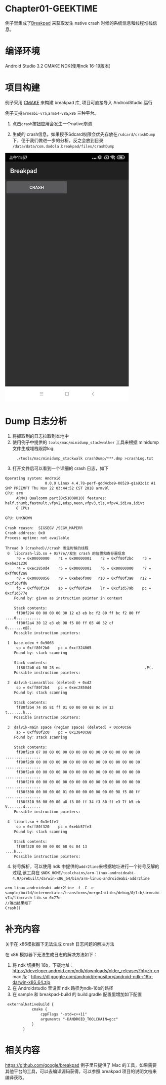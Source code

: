 Chapter01-GEEKTIME
======
例子里集成了[Breakpad](https://github.com/google/breakpad) 来获取发生 native crash 时候的系统信息和线程堆栈信息。

编译环境
=======
Android Studio 3.2
CMAKE
NDK(使用ndk 16-19版本)

项目构建
=======

例子采用 [CMAKE](https://developer.android.com/ndk/guides/cmake) 来构建 breakpad  库, 项目可直接导入 AndroidStudio 运行

例子支持`armeabi-v7a`,`arm64-v8a`,`x86` 三种平台。

1. 点击`crash`按钮应用会发生一个native崩溃

2. 生成的 crash信息，如果授予Sdcard权限会优先存放在`/sdcard/crashDump`下，便于我们做进一步的分析。反之会放到目录 `/data/data/com.dodola.breakpad/files/crashDump`


![截图](screen.png)

Dump 日志分析
========

1. 将抓取到的日志拉取到本地中
2. 使用例子中提供的 `tools/mac/minidump_stackwalker` 工具来根据 minidump 文件生成堆栈跟踪log
```
	 ./tools/mac/minidump_stackwalk crashDump/***.dmp >crashLog.txt 
```
	 
3. 打开文件后可以看到一个详细的 crash 日志，如下

```
Operating system: Android
                  0.0.0 Linux 4.4.78-perf-gdd4cbe9-00529-g1a92c1c #1 SMP PREEMPT Thu Nov 22 03:44:52 CST 2018 armv8l
CPU: arm
     ARMv1 Qualcomm part(0x51008010) features: half,thumb,fastmult,vfpv2,edsp,neon,vfpv3,tls,vfpv4,idiva,idivt
     8 CPUs

GPU: UNKNOWN

Crash reason:  SIGSEGV /SEGV_MAPERR
Crash address: 0x0
Process uptime: not available

Thread 0 (crashed)//crash 发生时候的线程
 0  libcrash-lib.so + 0x77e//发生 crash 的位置和寄存器信息
     r0 = 0x00000000    r1 = 0x00000001    r2 = 0xff80f2bc    r3 = 0xebe31230
     r4 = 0xec2850d4    r5 = 0x00000001    r6 = 0x00000000    r7 = 0xff80f2a8
     r8 = 0x00000056    r9 = 0xebe6f000   r10 = 0xff80f3a8   r12 = 0xcf1d8fd8
     fp = 0xff80f334    sp = 0xff80f294    lr = 0xcf1d579b    pc = 0xcf1d577e
    Found by: given as instruction pointer in context

    Stack contents:
     ff80f294 00 00 00 00 30 12 e3 eb bc f2 80 ff bc f2 80 ff  ....0...........
     ff80f2a4 30 12 e3 eb 98 f5 80 ff 65 40 32 cf              0.......e@2.    
    Possible instruction pointers:

 1  base.odex + 0x9063
     sp = 0xff80f2b0    pc = 0xcf324065
    Found by: stack scanning

    Stack contents:
     ff80f2b0 d4 50 28 ec                                      .P(.            
    Possible instruction pointers:

 2  dalvik-LinearAlloc (deleted) + 0xd2
     sp = 0xff80f2b4    pc = 0xec2850d4
    Found by: stack scanning

    Stack contents:
     ff80f2b4 74 05 81 ff 01 00 00 00 68 0c 84 13              t.......h...    
    Possible instruction pointers:

 3  dalvik-main space (region space) (deleted) + 0xc40c66
     sp = 0xff80f2c0    pc = 0x13840c68
    Found by: stack scanning

    Stack contents:
     ff80f2c0 07 00 00 00 00 00 00 00 00 00 00 00 00 00 00 00  ................
     ff80f2d0 00 00 00 00 00 00 00 00 00 00 00 00 00 00 00 00  ................
     ff80f2e0 00 00 00 00 00 00 00 00 00 00 00 00 00 00 00 00  ................
     ff80f2f0 00 00 00 00 00 00 00 00 00 00 00 00 00 00 00 00  ................
     ff80f300 00 00 00 00 01 00 00 00 00 00 00 00 98 f5 80 ff  ................
     ff80f310 56 00 00 00 a8 f3 80 ff 34 f3 80 ff e3 7f b5 eb  V.......4.......
    Possible instruction pointers:

 4  libart.so + 0x3e1fe1
     sp = 0xff80f320    pc = 0xebb57fe3
    Found by: stack scanning

    Stack contents:
     ff80f320 00 00 00 00 68 0c 84 13                          ....h...        
    Possible instruction pointers:
```

4. 符号解析，可以使用 ndk 中提供的`addr2line`来根据地址进行一个符号反解的过程,该工具在 
`$NDK_HOME/toolchains/arm-linux-androideabi-4.9/prebuilt/darwin-x86_64/bin/arm-linux-androideabi-addr2line`
 
```
arm-linux-androideabi-addr2line -f -C -e sample/build/intermediates/transforms/mergeJniLibs/debug/0/lib/armeabi-v7a/libcrash-lib.so 0x77e                           
//输出结果如下
Crash()

```
补充内容
=======

关于在 x86模拟器下无法生成 crash 日志问题的解决方法

在 x86 模拟器下无法生成日志的解决方法如下：
1. 将 ndk 切换到 16b，下载地址： https://developer.android.com/ndk/downloads/older_releases?hl=zh-cn 
mac 版：https://dl.google.com/android/repository/android-ndk-r16b-darwin-x86_64.zip
2. 在 Androidstudio 里设置 ndk 路径为ndk-16b的路径
3. 在 sample 和 breakpad-build 的 build.gradle 配置里增加如下配置
```
 externalNativeBuild {
            cmake {
                cppFlags "-std=c++11"
                arguments "-DANDROID_TOOLCHAIN=gcc"
            }
        }

```



相关内容
=======
https://github.com/google/breakpad
例子里只提供了 Mac 的工具，如果需要其他平台的工具，可以去编译源码获得，可以参照 breakpad 项目的说明文档来编译获取。
